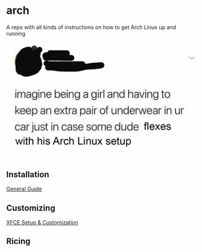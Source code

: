 # arch
A repo with all kinds of instructions on how to get Arch Linux up and running
![I use Arch btw](./screenshots/banner.jpg)

## Installation
[General Guide](guide_Encrypted_Arch_XFCE_T460s.md)

## Customizing
[XFCE Setup & Customization](guide_XFCE_Setup.md)

## Ricing
